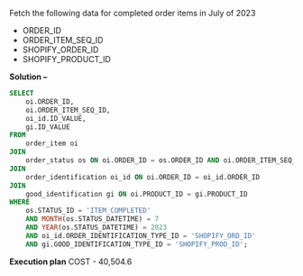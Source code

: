 Fetch the following data for completed order items in July of 2023
- ORDER_ID
- ORDER_ITEM_SEQ_ID
- SHOPIFY_ORDER_ID
- SHOPIFY_PRODUCT_ID

**Solution –** 
```sql
SELECT
    oi.ORDER_ID,
    oi.ORDER_ITEM_SEQ_ID,
    oi_id.ID_VALUE,
    gi.ID_VALUE
FROM
    order_item oi
JOIN
    order_status os ON oi.ORDER_ID = os.ORDER_ID AND oi.ORDER_ITEM_SEQ_ID = os.ORDER_ITEM_SEQ_ID
JOIN
    order_identification oi_id ON oi.ORDER_ID = oi_id.ORDER_ID
JOIN
    good_identification gi ON oi.PRODUCT_ID = gi.PRODUCT_ID
WHERE
    os.STATUS_ID = 'ITEM_COMPLETED'
    AND MONTH(os.STATUS_DATETIME) = 7
    AND YEAR(os.STATUS_DATETIME) = 2023
    AND oi_id.ORDER_IDENTIFICATION_TYPE_ID = 'SHOPIFY_ORD_ID'
    AND gi.GOOD_IDENTIFICATION_TYPE_ID = 'SHOPIFY_PROD_ID';
```

**Execution plan**
COST - 40,504.6
